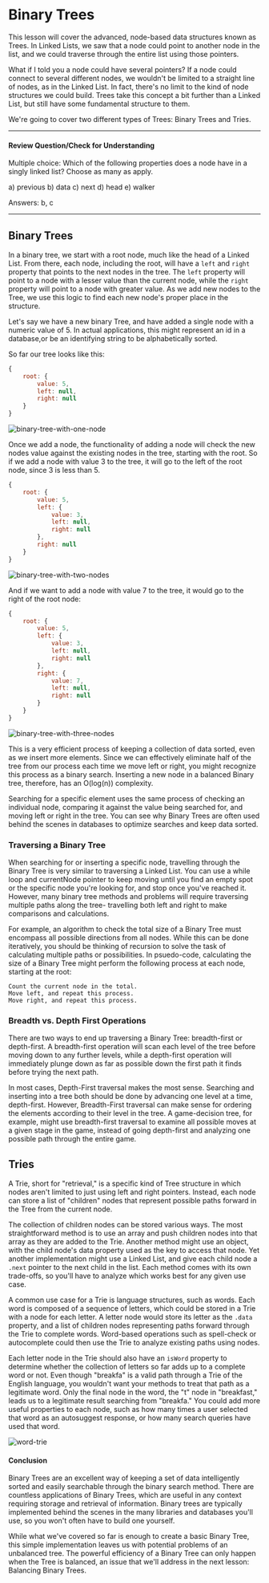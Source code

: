# Binary Trees

This lesson will cover the advanced, node-based data structures known as Trees. In Linked Lists, we saw that a node could point to another node in the list, and we could traverse through the entire list using those pointers.

What if I told you a node could have several pointers? If a node could connect to several different nodes, we wouldn't be limited to a straight line of nodes, as in the Linked List. In fact, there's no limit to the kind of node structures we could build. Trees take this concept a bit further than a Linked List, but still have some fundamental structure to them.

We're going to cover two different types of Trees: Binary Trees and Tries.

---

#### Review Question/Check for Understanding
Multiple choice: Which of the following properties does a node have in a singly linked list? Choose as many as apply.

a) previous
b) data
c) next
d) head
e) walker

Answers: b, c

---

## Binary Trees

In a binary tree, we start with a root node, much like the head of a Linked List. From there, each node, including the root, will have a `left` and `right` property that points to the next nodes in the tree. The `left` property will point to a node with a lesser value than the current node, while the `right` property will point to a node with greater value. As we add new nodes to the Tree, we use this logic to find each new node's proper place in the structure.

Let's say we have a new binary Tree, and have added a single node with a numeric value of 5. In actual applications, this might represent an id in a database,or be an identifying string to be alphabetically sorted.

So far our tree looks like this:

```javascript
{   
    root: {
        value: 5,
        left: null,
        right: null
    }
}
```

![binary-tree-with-one-node](images/Binary-Tree-with-One-Root-Node.png)

Once we add a node, the functionality of adding a node will check the new nodes value against the existing nodes in the tree, starting with the root. So if we add a node with value 3 to the tree, it will go to the left of the root node, since 3 is less than 5.

```javascript
{   
    root: {
        value: 5,
        left: {
            value: 3,
            left: null,
            right: null
        },
        right: null
    }
}
```

![binary-tree-with-two-nodes](images/Binary-Tree-With-Two-Nodes.png)

And if we want to add a node with value 7 to the tree, it would go to the right of the root node:

```javascript
{   
    root: {
        value: 5,
        left: {
            value: 3,
            left: null,
            right: null
        },
        right: {
            value: 7,
            left: null,
            right: null
        }
    }
}
```

![binary-tree-with-three-nodes](images/Binary-Tree-with-Three-Nodes.png)

This is a very efficient process of keeping a collection of data sorted, even as we insert more elements. Since we can effectively eliminate half of the tree from our process each time we move left or right, you might recognize this process as a binary search. Inserting a new node in a balanced Binary tree, therefore, has an O(log(n)) complexity. 

Searching for a specific element uses the same process of checking an individual node, comparing it against the value being searched for, and moving left or right in the tree. You can see why Binary Trees are often used behind the scenes in databases to optimize searches and keep data sorted.

### Traversing a Binary Tree

When searching for or inserting a specific node, travelling through the Binary Tree is very similar to traversing a Linked List. You can use a while loop and currentNode pointer to keep moving until you find an empty spot or the specific node you're looking for, and stop once you've reached it. However, many binary tree methods and problems will require traversing multiple paths along the tree- travelling both left and right to make comparisons and calculations.

For example, an algorithm to check the total size of a Binary Tree must encompass all possible directions from all nodes. While this can be done iteratively, you should be thinking of recursion to solve the task of calculating multiple paths or possibilities. In psuedo-code, calculating the size of a Binary Tree might perform the following process at each node, starting at the root:

```
Count the current node in the total.
Move left, and repeat this process.
Move right, and repeat this process.
``` 

### Breadth vs. Depth First Operations

There are two ways to end up traversing a Binary Tree: breadth-first or depth-first. A breadth-first operation will scan each level of the tree before moving down to any further levels, while a depth-first operation will immediately plunge down as far as possible down the first path it finds before trying the next path.

In most cases, Depth-First traversal makes the most sense. Searching and inserting into a tree both should be done by advancing one level at a time, depth-first. However, Breadth-First traversal can make sense for ordering the elements according to their level in the tree. A game-decision tree, for example, might use breadth-first traversal to examine all possible moves at a given stage in the game, instead of going depth-first and analyzing one possible path through the entire game.

## Tries

A Trie, short for "retrieval," is a specific kind of Tree structure in which nodes aren't limited to just using left and right pointers. Instead, each node can store a list of "children" nodes that represent possible paths forward in the Tree from the current node.

The collection of children nodes can be stored various ways. The most straightforward method is to use an array and push children nodes into that array as they are added to the Trie. Another method might use an object, with the child node's data property used as the key to access that node. Yet another implementation might use a Linked List, and give each child node a `.next` pointer to the next child in the list. Each method comes with its own trade-offs, so you'll have to analyze which works best for any given use case.

A common use case for a Trie is language structures, such as words. Each word is composed of a sequence of letters, which could be stored in a Trie with a node for each letter. A letter node would store its letter as the `.data` property, and a list of children nodes representing paths forward through the Trie to complete words. Word-based operations such as spell-check or autocomplete could then use the Trie to analyze existing paths using nodes. 
 
Each letter node in the Trie should also have an `isWord` property to determine whether the collection of letters so far adds up to a complete word or not. Even though "breakfa" is a valid path through a Trie of the English language, you wouldn't want your methods to treat that path as a legitimate word. Only the final node in the word, the "t" node in "breakfast," leads us to a legitimate result searching from "breakfa." You could add more useful properties to each node, such as how many times a user selected that word as an autosuggest response, or how many search queries have used that word.

![word-trie](images/wordTrie.JPG)

#### Conclusion

Binary Trees are an excellent way of keeping a set of data intelligently sorted and easily searchable through the binary search method. There are countless applications of Binary Trees, which are useful in any context requiring storage and retrieval of information. Binary trees are typically implemented behind the scenes in the many libraries and databases you'll use, so you won't often have to build one yourself.

While what we've covered so far is enough to create a basic Binary Tree, this simple implementation leaves us with potential problems of an unbalanced tree. The powerful efficiency of a Binary Tree can only happen when the Tree is balanced, an issue that we'll address in the next lesson: Balancing Binary Trees.